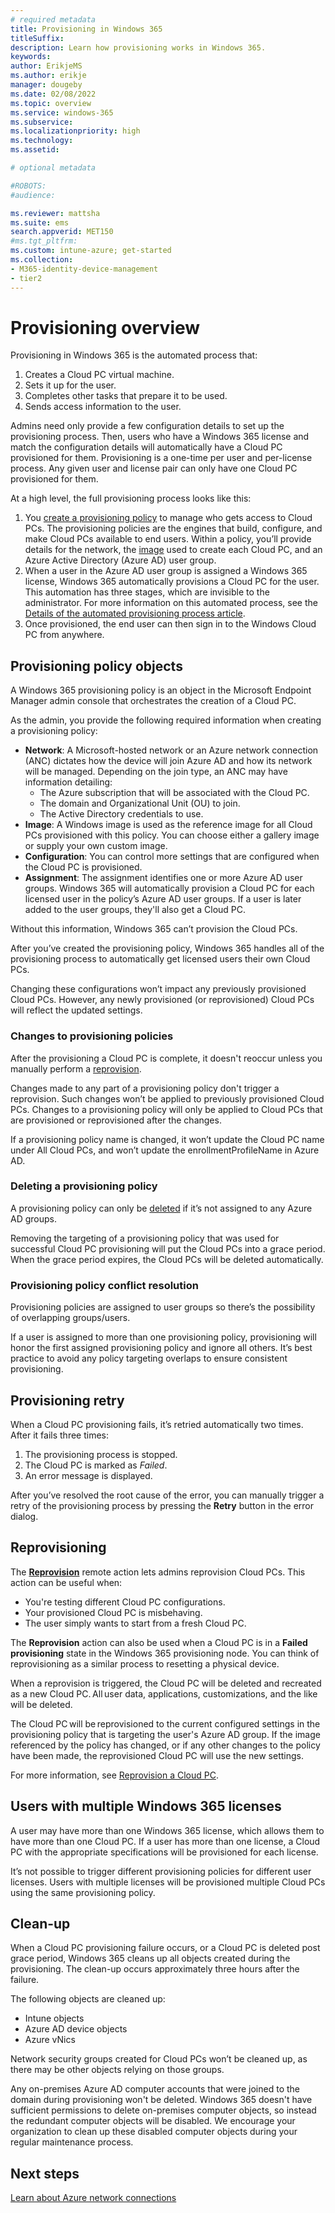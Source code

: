 ```yaml
---
# required metadata
title: Provisioning in Windows 365
titleSuffix:
description: Learn how provisioning works in Windows 365.
keywords:
author: ErikjeMS  
ms.author: erikje
manager: dougeby
ms.date: 02/08/2022
ms.topic: overview
ms.service: windows-365
ms.subservice:
ms.localizationpriority: high
ms.technology:
ms.assetid: 

# optional metadata

#ROBOTS:
#audience:

ms.reviewer: mattsha
ms.suite: ems
search.appverid: MET150
#ms.tgt_pltfrm:
ms.custom: intune-azure; get-started
ms.collection:
- M365-identity-device-management
- tier2
---
```


# Provisioning overview

Provisioning in Windows 365 is the automated process that:

1. Creates a Cloud PC virtual machine.
2. Sets it up for the user.
3. Completes other tasks that prepare it to be used.
4. Sends access information to the user.

Admins need only provide a few configuration details to set up the provisioning process. Then, users who have a Windows 365 license and match the configuration details will automatically have a Cloud PC provisioned for them. Provisioning is a one-time per user and per-license process. Any given user and license pair can only have one Cloud PC provisioned for them.

At a high level, the full provisioning process looks like this:

1. You [create a provisioning policy](create-provisioning-policy.md) to manage who gets access to Cloud PCs. The provisioning policies are the engines that build, configure, and make Cloud PCs available to end users. Within a policy, you’ll provide details for the network, the [image](device-images.md) used to create each Cloud PC, and an Azure Active Directory (Azure AD) user group.
2. When a user in the Azure AD user group is assigned a Windows 365 license, Windows 365 automatically provisions a Cloud PC for the user. This automation has three stages, which are invisible to the administrator. For more information on this automated process, see the [Details of the automated provisioning process article](automated-provisioning-steps.md).
3. Once provisioned, the end user can then sign in to the Windows Cloud PC from anywhere.

## Provisioning policy objects

A Windows 365 provisioning policy is an object in the Microsoft Endpoint Manager admin console that orchestrates the creation of a Cloud PC.

As the admin, you provide the following required information when creating a provisioning policy:

- **Network**: A Microsoft-hosted network or an Azure network connection (ANC) dictates how the device will join Azure AD and how its network will be managed. Depending on the join type, an ANC may have information detailing:
  - The Azure subscription that will be associated with the Cloud PC.
  - The domain and Organizational Unit (OU) to join.
  - The Active Directory credentials to use.
- **Image**: A Windows image is used as the reference image for all Cloud PCs provisioned with this policy. You can choose either a gallery image or supply your own custom image.
- **Configuration**: You can control more settings that are configured when the Cloud PC is provisioned.
- **Assignment**:  The assignment identifies one or more Azure AD user groups. Windows 365 will automatically provision a Cloud PC for each licensed user in the policy’s Azure AD user groups. If a user is later added to the user groups, they'll also get a Cloud PC.

Without this information, Windows 365 can’t provision the Cloud PCs.

After you’ve created the provisioning policy, Windows 365 handles all of the provisioning process to automatically get licensed users their own Cloud PCs.

Changing these configurations won’t impact any previously provisioned Cloud PCs. However, any newly provisioned (or reprovisioned) Cloud PCs will reflect the updated settings.

### Changes to provisioning policies

After the provisioning a Cloud PC is complete, it doesn't reoccur unless you manually perform a [reprovision](reprovision-cloud-pc.md).

Changes made to any part of a provisioning policy don't trigger a reprovision. Such changes won’t be applied to previously provisioned Cloud PCs. Changes to a provisioning policy will only be applied to Cloud PCs that are provisioned or reprovisioned after the changes.

If a provisioning policy name is changed, it won’t update the Cloud PC name under All Cloud PCs, and won’t update the enrollmentProfileName in Azure AD.

### Deleting a provisioning policy
A provisioning policy can only be [deleted](delete-provisioning-policy.md) if it’s not assigned to any Azure AD groups.

Removing the targeting of a provisioning policy that was used for successful Cloud PC provisioning will put the Cloud PCs into a grace period. When the grace period expires, the Cloud PCs will be deleted automatically.

### Provisioning policy conflict resolution

Provisioning policies are assigned to user groups so there’s the possibility of overlapping groups/users.

If a user is assigned to more than one provisioning policy, provisioning will honor the first assigned provisioning policy and ignore all others. It’s best practice to avoid any policy targeting overlaps to ensure consistent provisioning.

## Provisioning retry

When a Cloud PC provisioning fails, it’s retried automatically two times. After it fails three times:

1. The provisioning process is stopped.
2. The Cloud PC is marked as *Failed*.
3. An error message is displayed.

After you’ve resolved the root cause of the error, you can manually trigger a retry of the provisioning process by pressing the **Retry** button in the error dialog.

## Reprovisioning

The [**Reprovision**](reprovision-cloud-pc.md) remote action lets admins reprovision Cloud PCs. This action can be useful when:

- You're testing different Cloud PC configurations.
- Your provisioned Cloud PC is misbehaving.
- The user simply wants to start from a fresh Cloud PC.

The **Reprovision** action can also be used when a Cloud PC is in a **Failed provisioning** state in the Windows 365 provisioning node. You can think of reprovisioning as a similar process to resetting a physical device.

When a reprovision is triggered, the Cloud PC will be deleted and recreated as a new Cloud PC. All user data, applications, customizations, and the like will be deleted.

The Cloud PC will be reprovisioned to the current configured settings in the provisioning policy that is targeting the user's Azure AD group. If the image referenced by the policy has changed, or if any other changes to the policy have been made, the reprovisioned Cloud PC will use the new settings.

For more information, see [Reprovision a Cloud PC](reprovision-cloud-pc.md).

## Users with multiple Windows 365 licenses

A user may have more than one Windows 365 license, which allows them to have more than one Cloud PC. If a user has more than one license, a Cloud PC with the appropriate specifications will be provisioned for each license.

It’s not possible to trigger different provisioning policies for different user licenses. Users with multiple licenses will be provisioned multiple Cloud PCs using the same provisioning policy.

## Clean-up

When a Cloud PC provisioning failure occurs, or a Cloud PC is deleted post grace period, Windows 365 cleans up all objects created during the provisioning. The clean-up occurs approximately three hours after the failure.

The following objects are cleaned up:

- Intune objects
- Azure AD device objects
- Azure vNics

Network security groups created for Cloud PCs won’t be cleaned up, as there may be other objects relying on those groups.

Any on-premises Azure AD computer accounts that were joined to the domain during provisioning won't be deleted. Windows 365 doesn't have sufficient permissions to delete on-premises computer objects, so instead the redundant computer objects will be disabled. We encourage your organization to clean up these disabled computer objects during  your regular maintenance process.

<!-- ########################## -->
## Next steps

[Learn about Azure network connections](azure-network-connections.md)
